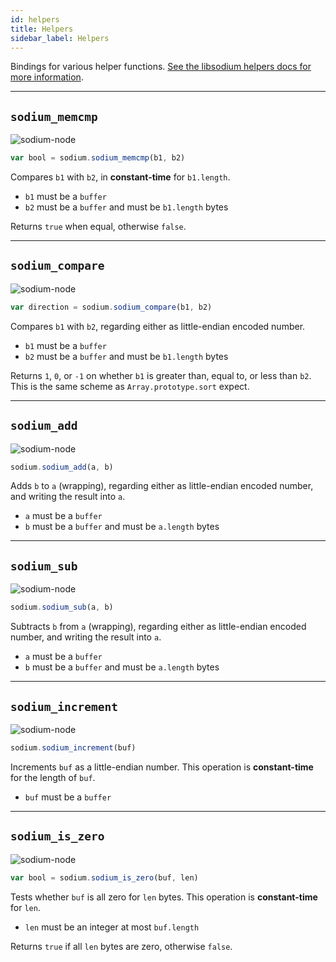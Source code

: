 ```yaml
---
id: helpers
title: Helpers
sidebar_label: Helpers
---
```


Bindings for various helper functions. [See the libsodium helpers docs for more information](https://download.libsodium.org/doc/helpers/).
***
## `sodium_memcmp`
![sodium-node][node]
``` js
var bool = sodium.sodium_memcmp(b1, b2)
```
Compares `b1` with `b2`, in **constant-time** for `b1.length`.
* `b1` must be a `buffer`
* `b2` must be a `buffer` and must be `b1.length` bytes

Returns `true` when equal, otherwise `false`.
***
## `sodium_compare`
![sodium-node][node]
``` js
var direction = sodium.sodium_compare(b1, b2)
```
Compares `b1` with `b2`, regarding either as little-endian encoded number.
* `b1` must be a `buffer`
* `b2` must be a `buffer` and must be `b1.length` bytes

Returns `1`, `0`, or `-1` on whether `b1` is greater than, equal to, or less than `b2`. This is the same scheme as `Array.prototype.sort` expect.
***
## `sodium_add`
![sodium-node][node]
``` js
sodium.sodium_add(a, b)
```
Adds `b` to `a` (wrapping), regarding either as little-endian encoded number, and writing the result into `a`.
* `a` must be a `buffer`
* `b` must be a `buffer` and must be `a.length` bytes
***
## `sodium_sub`
![sodium-node][node]
``` js
sodium.sodium_sub(a, b)
```
Subtracts `b` from `a` (wrapping), regarding either as little-endian encoded number, and writing the result into `a`.
* `a` must be a `buffer`
* `b` must be a `buffer` and must be `a.length` bytes
***
## `sodium_increment`
![sodium-node][node]
``` js
sodium.sodium_increment(buf)
```
Increments `buf` as a little-endian number. This operation is **constant-time** for the length of `buf`.
* `buf` must be a `buffer`
***
## `sodium_is_zero`
![sodium-node][node]
``` js
var bool = sodium.sodium_is_zero(buf, len)
```
Tests whether `buf` is all zero for `len` bytes. This operation is **constant-time** for `len`.
* `len` must be an integer at most `buf.length`

Returns `true` if all `len` bytes are zero, otherwise `false`.


[js]: /docusaurus/img/icon_js.svg
[node]: /docusaurus/img/nodejs-icon.svg
